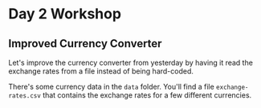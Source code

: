 # Day 2 Workshop

## Improved Currency Converter

Let's improve the currency converter from yesterday by having it read the exchange rates from a file instead of being hard-coded.

There's some currency data in the `data` folder. You'll find a file `exchange-rates.csv` that contains the exchange rates for a few different currencies.
